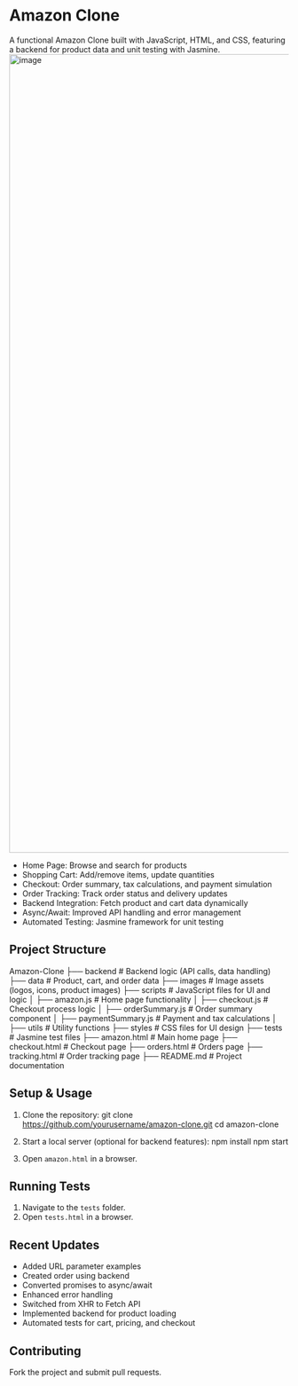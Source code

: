 # Amazon Clone

A functional Amazon Clone built with JavaScript, HTML, and CSS, featuring a backend for product data and unit testing with Jasmine.
<img width="1440" alt="image" src="https://github.com/user-attachments/assets/f7ba4596-0915-49d9-bf6b-c97d63a2d73a" />




- Home Page: Browse and search for products
- Shopping Cart: Add/remove items, update quantities
- Checkout: Order summary, tax calculations, and payment simulation
- Order Tracking: Track order status and delivery updates
- Backend Integration: Fetch product and cart data dynamically
- Async/Await: Improved API handling and error management
- Automated Testing: Jasmine framework for unit testing

## Project Structure

Amazon-Clone ├── backend # Backend logic (API calls, data handling) ├── data # Product, cart, and order data ├── images # Image assets (logos, icons, product images) ├── scripts # JavaScript files for UI and logic │ ├── amazon.js # Home page functionality │ ├── checkout.js # Checkout process logic │ ├── orderSummary.js # Order summary component │ ├── paymentSummary.js # Payment and tax calculations │ ├── utils # Utility functions ├── styles # CSS files for UI design ├── tests # Jasmine test files ├── amazon.html # Main home page ├── checkout.html # Checkout page ├── orders.html # Orders page ├── tracking.html # Order tracking page ├── README.md # Project documentation



## Setup & Usage

1. Clone the repository:
git clone https://github.com/yourusername/amazon-clone.git cd amazon-clone


2. Start a local server (optional for backend features):
npm install npm start


3. Open `amazon.html` in a browser.

## Running Tests

1. Navigate to the `tests` folder.
2. Open `tests.html` in a browser.

## Recent Updates

- Added URL parameter examples
- Created order using backend
- Converted promises to async/await
- Enhanced error handling
- Switched from XHR to Fetch API
- Implemented backend for product loading
- Automated tests for cart, pricing, and checkout

## Contributing

Fork the project and submit pull requests.
